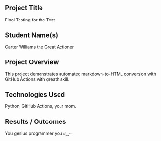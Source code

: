 ## Project Title
Final Testing for the Test

## Student Name(s)
Carter Williams the Great Actioner

## Project Overview
This project demonstrates automated markdown-to-HTML conversion with GitHub Actions with greath skill.

## Technologies Used
Python, GitHub Actions, your mom.

## Results / Outcomes
You genius programmer you ಠ‿↼
